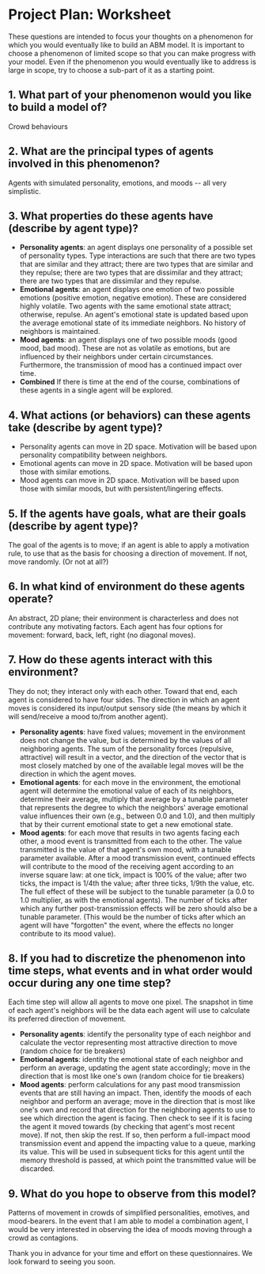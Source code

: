 # Project Plan: Worksheet

These questions are intended to focus your thoughts on a phenomenon for which you would eventually like to build an ABM model. It is important to choose a phenomenon of limited scope so that you can make progress with your model.  Even if the phenomenon you would eventually like to address is large in scope, try to choose a sub-part of it as a starting point.

## 1. What part of your phenomenon would you like to build a model of?

Crowd behaviours

## 2. What are the principal types of agents involved in this phenomenon?

Agents with simulated personality, emotions, and moods -- all very simplistic.

## 3. What properties do these agents have (describe by agent type)?

* **Personality agents**: an agent displays one personality of a possible set of personality types. Type interactions are such that there are two types that are similar and they attract; there are two types that are similar and they repulse; there are two types that are dissimilar and they attract; there are two types that are dissimilar and they repulse.
* **Emotional agents**: an agent displays one emotion of two possible emotions (positive emotion, negative emotion). These are considered highly volatile. Two agents with the same emotional state attract; otherwise, repulse. An agent's emotional state is updated based upon the average emotional state of its immediate neighbors. No history of neighbors is maintained.
* **Mood agents**: an agent displays one of two possible moods (good mood, bad mood). These are not as volatile as emotions, but are influenced by their neighbors under certain circumstances. Furthermore, the transmission of mood has a continued impact over time.
* **Combined** If there is time at the end of the course, combinations of these agents in a single agent will be explored.

## 4. What actions (or behaviors) can these agents take (describe by agent type)?

* Personality agents can move in 2D space. Motivation will be based upon personality compatibility between neighbors.
* Emotional agents can move in 2D space. Motivation will be based upon those with similar emotions.
* Mood agents can move in 2D space. Motivation will be based upon those with similar moods, but with persistent/lingering effects.

## 5. If the agents have goals, what are their goals (describe by agent type)?

The goal of the agents is to move; if an agent is able to apply a motivation rule, to use that as the basis for choosing a direction of movement. If not, move randomly. (Or not at all?)

## 6. In what kind of environment do these agents operate?

An abstract, 2D plane; their environment is characterless and does not contribute any motivating factors. Each agent has four options for movement: forward, back, left, right (no diagonal moves).

## 7. How do these agents interact with this environment?

They do not; they interact only with each other. Toward that end, each agent is considered to have four sides. The direction in which an agent moves is considered its input/output sensory side (the means by which it will send/receive a mood to/from another agent).

* **Personality agents**: have fixed values; movement in the environment does not change the value, but is determined by the values of all neighboring agents. The sum of the personality forces (repulsive, attractive) will result in a vector, and the direction of the vector that is most closely matched by one of the available legal moves will be the direction in which the agent moves.
* **Emotional agents**: for each move in the environment, the emotional agent will determine the emotional value of each of its neighbors, determine their average, multiply that average by a tunable parameter that represents the degree to which the neighbors' average emotional value influences their own (e.g., between 0.0 and 1.0), and then multiply that by their current emotional state to get a new emotional state.
* **Mood agents**: for each move that results in two agents facing each other, a mood event is transmitted from each to the other. The value transmitted is the value of that agent's own mood, with a tunable parameter available. After a mood transmission event, continued effects will contribute to the mood of the receiving agent according to an inverse square law: at one tick, impact is 100% of the value; after two ticks, the impact is 1/4th the value; after three ticks, 1/9th the value, etc. The full effect of these will be subject to the tunable parameter (a 0.0 to 1.0 multiplier, as with the emotional agents). The number of ticks after which any further post-transmission effects will be zero should also be a tunable parameter. (This would be the number of ticks after which an agent will have "forgotten" the event, where the effects no longer contribute to its mood value).

## 8. If you had to discretize the phenomenon into time steps, what events and in what order would occur during any one time step?

Each time step will allow all agents to move one pixel. The snapshot in time of each agent's neighbors will be the data each agent will use to calculate its preferred direction of movement.

* **Personality agents**: identify the personality type of each neighbor and calculate the vector representing most attractive direction to move (random choice for tie breakers)
* **Emotional agents**: identity the emotional state of each neighbor and perform an average, updating the agent state accordingly; move in the direction that is most like one's own (random choice for tie breakers)
* **Mood agents**: perform calculations for any past mood transmission events that are still having an impact. Then, identify the moods of each neighbor and perform an average; move in the direction that is most like one's own and record that direction for the neighboring agents to use to see which direction the agent is facing. Then check to see if it is facing the agent it moved towards (by checking that agent's most recent move). If not, then skip the rest. If so, then perform a full-impact mood transmission event and append the impacting value to a queue, marking its value. This will be used in subsequent ticks for this agent until the memory threshold is passed, at which point the transmitted value will be discarded.

## 9. What do you hope to observe from this model?

Patterns of movement in crowds of simplified personalities, emotives, and mood-bearers. In the event that I am able to model a combination agent, I would be very interested in observing the idea of moods moving through a crowd as contagions.

Thank you in advance for your time and effort on these questionnaires.  We look forward to seeing you soon.
